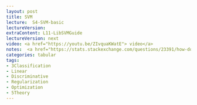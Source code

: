 ```yaml
---
layout: post
title: SVM
lecture:  S4-SVM-basic
lectureVersion: 
extraContent: L11-LibSVMGuide 
lectureVersion: next
video: <a href="https://youtu.be/ZIvquaKWatE"> video</a> 
notes:  <a href="https://stats.stackexchange.com/questions/23391/how-does-a-support-vector-machine-svm-work"> More SVM </a> 
categories: tabular
tags:
- 3Classification
- Linear
- Discriminative
- Regularization
- Optimization
- 5Theory
---
```

